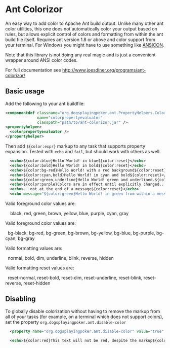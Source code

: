 # Ant Colorizor

An easy way to add color to Apache Ant build output. Unlike many other ant color utilities, this one does not automatically color your output based on rules, but allows explicit control of colors and formatting from within the ant build file itself. Requires ant version 1.8 or above and color support from your terminal. For Windows you might have to use something like [ANSICON](https://github.com/adoxa/ansicon).

Note that this library is not doing any real magic and is just a convenient wrapper around ANSI color codes.

For full documentation see http://www.joesdiner.org/programs/ant-colorizor/

## Basic usage

Add the following to your ant buildfile:

~~~~ .xml
<componentdef classname="org.dogsplayingpoker.ant.PropertyHelpers.ColorPropertyEvaluator"
              name="colorpropertyevaluator"
              classpath="path/to/ant-colorizor.jar" />
<propertyhelper>
  <colorpropertyevaluator />
</propertyhelper>
~~~~

Then add `${color:expr}` markup to any task that supports property expansion. Tested with `echo` and `fail`, but should work with others as well.

~~~~ .xml
  <echo>${color:blue}Hello World! in blue${color:reset}</echo>
  <echo>${color:bold}Hello World! in bold${color:reset}</echo>
  <echo>${color:bg-red}Hello World! with a red background${color:reset}</echo>
  <echo>${color:cyan,bold}Hello World! in cyan and bold${color:reset}</echo>
  <echo>${color:green,underline}Hello World! green and underlined.${color:reset-underline} No more underline but still green${color:reset}</echo>
  <echo>${color:purple}Colors are in effect until explicitly changed...</echo>
  <echo>...not at the end of a message${color:reset}</echo>
  <echo message="${color:green}Hello World! in green from within a message${color:reset}" />
~~~~

Valid foreground color values are:

&nbsp;&nbsp;&nbsp;&nbsp;black, red, green, brown, yellow, blue, purple, cyan, gray

Valid foreground color values are:

&nbsp;&nbsp;bg-black, bg-red, bg-green, bg-brown, bg-yellow, bg-blue, bg-purple, bg-cyan, bg-gray

Valid formatting values are:  

&nbsp;&nbsp;normal, bold, dim, underline, blink, reverse, hidden
  
Valid formatting reset values are:

&nbsp;&nbsp;reset-normal, reset-bold, reset-dim, reset-underline, reset-blink, reset-reverse, reset-hidden

## Disabling
  
To globally disable colorization without having to remove the markup from all of your tasks (for example, on a terminal which does not support colors), set the property `org.dogsplayingpoker.ant.disable-color`

~~~~ .xml
  <property name="org.dogsplayingpoker.ant.disable-color" value="true" />

  <echo>${color:red}This text will not be red, despite the markup${color:reset}</echo>
~~~~

